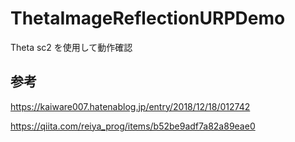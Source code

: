 # ThetaImageReflectionURPDemo

Theta sc2 を使用して動作確認

## 参考
https://kaiware007.hatenablog.jp/entry/2018/12/18/012742

https://qiita.com/reiya_prog/items/b52be9adf7a82a89eae0